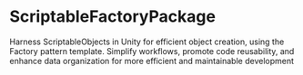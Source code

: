 # ScriptableFactoryPackage
Harness ScriptableObjects in Unity for efficient object creation, using the Factory pattern template. Simplify workflows, promote code reusability, and enhance data organization for more efficient and maintainable development
